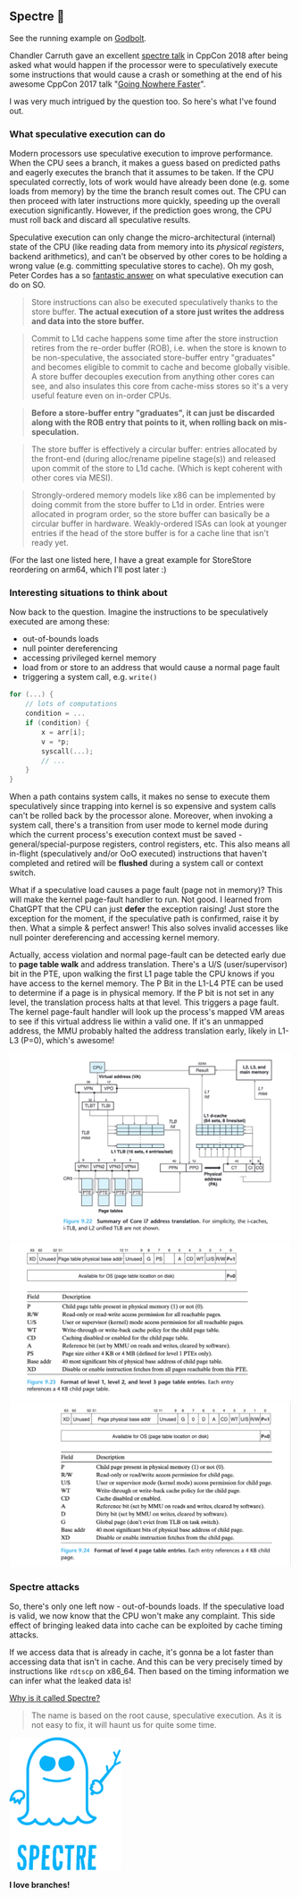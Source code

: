 ## Spectre 👻

See the running example on [Godbolt].

Chandler Carruth gave an excellent [spectre talk] in CppCon 2018 after being
asked what would happen if the processor were to speculatively execute some
instructions that would cause a crash or something at the end of his awesome
CppCon 2017 talk "[Going Nowhere Faster]".

I was very much intrigued by the question too. So here's what I've found out.

### What speculative execution can do
Modern processors use speculative execution to improve performance. When the
CPU sees a branch, it makes a guess based on predicted paths and eagerly
executes the branch that it assumes to be taken.
If the CPU speculated correctly, lots of work would have already been done
(e.g. some loads from memory) by the time the branch result comes out.
The CPU can then proceed with later instructions more quickly, speeding up
the overall execution significantly. However, if the prediction goes wrong,
the CPU must roll back and discard all speculative results.

Speculative execution can only change the micro-architectural (internal)
state of the CPU (like reading data from memory into its *physical registers*,
backend arithmetics), and can't be observed by other cores to be holding a
wrong value (e.g. committing speculative stores to cache).
Oh my gosh, Peter Cordes has a so [fantastic answer] on what speculative execution
can do on SO.

> Store instructions can also be executed speculatively thanks to the store buffer. **The actual execution of a store just writes the address and data into the store buffer.**

> Commit to L1d cache happens some time after the store instruction retires from the re-order buffer (ROB), i.e. when the store is known to be non-speculative, the associated store-buffer entry "graduates" and becomes eligible to commit to cache and become globally visible. A store buffer decouples execution from anything other cores can see, and also insulates this core from cache-miss stores so it's a very useful feature even on in-order CPUs.

> **Before a store-buffer entry "graduates", it can just be discarded along with the ROB entry that points to it, when rolling back on mis-speculation.**

> The store buffer is effectively a circular buffer: entries allocated by the front-end (during alloc/rename pipeline stage(s)) and released upon commit of the store to L1d cache. (Which is kept coherent with other cores via MESI).

> Strongly-ordered memory models like x86 can be implemented by doing commit from the store buffer to L1d in order. Entries were allocated in program order, so the store buffer can basically be a circular buffer in hardware. Weakly-ordered ISAs can look at younger entries if the head of the store buffer is for a cache line that isn't ready yet.

(For the last one listed here, I have a great example for StoreStore
reordering on arm64, which I'll post later :)


### Interesting situations to think about
Now back to the question. Imagine the instructions to be speculatively executed
are among these:
- out-of-bounds loads
- null pointer dereferencing
- accessing privileged kernel memory
- load from or store to an address that would cause a normal page fault
- triggering a system call, e.g. `write()`

```c++
for (...) {
    // lots of computations
    condition = ...
    if (condition) {
        x = arr[i];
        v = *p;
        syscall(...);
        // ...
    }
}
```

When a path contains system calls, it makes no sense to execute them
speculatively since trapping into kernel is so expensive and system calls
can't be rolled back by the processor alone. Moreover, when invoking a system
call, there's a transition from user mode to kernel mode during which the
current process's execution context must be saved -
general/special-purpose registers, control registers, etc.
This also means all in-flight (speculatively and/or OoO executed) instructions
that haven't completed and retired will be **flushed** during a system call or
context switch.

What if a speculative load causes a page fault (page not in memory)? This will
make the kernel page-fault handler to run. Not good. I learned from ChatGPT
that the CPU can just **defer** the exception raising! Just store the exception
for the moment, if the speculative path is confirmed, raise it by then.
What a simple & perfect answer! This also solves invalid accesses like
null pointer dereferencing and accessing kernel memory.

Actually, access violation and normal page-fault can be detected early due to
**page table walk** and address translation. There's a U/S (user/supervisor)
bit in the PTE, upon walking the first L1 page table the CPU knows if you
have access to the kernel memory. The P Bit in the L1-L4 PTE can be used to
determine if a page is in physical memory. If the P bit is not set in any
level, the translation process halts at that level. This triggers a page
fault. The kernel page-fault handler will look up the process's mapped VM
areas to see if this virtual address lie within a valid one. If it's an
unmapped address, the MMU probably halted the address translation early,
likely in L1-L3 (P=0), which's awesome!

![](img/Core_i7_Address_Translation.png)
![](img/PTE_L1_L2_L3.png)
![](img/PTE_L4.png)

### Spectre attacks
So, there's only one left now - out-of-bounds loads. If the speculative load
is valid, we now know that the CPU won't make any complaint. This side effect
of bringing leaked data into cache can be exploited by cache timing attacks.

If we access data that is already in cache, it's gonna be a lot faster than
accessing data that isn't in cache. And this can be very precisely timed by
instructions like `rdtscp` on x86_64. Then based on the timing information
we can infer what the leaked data is!

[Why is it called Spectre?](https://spectreattack.com/)
> The name is based on the root cause, speculative execution. As it is not easy to fix, it will haunt us for quite some time.

<img src="img/Spectre_logo_with_text.svg" alt="a ghost with a branch" width="200"/>

**I love branches!**


[Going Nowhere Faster]: https://www.youtube.com/watch?v=2EWejmkKlxs
[spectre talk]: https://www.youtube.com/watch?v=_f7O3IfIR2k
[fantastic answer]: https://stackoverflow.com/a/64148401/13605960
[Godbolt]: https://godbolt.org/z/61jz8WTP1
